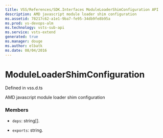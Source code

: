 ```yaml
---
title: VSS/References/SDK.Interfaces ModuleLoaderShimConfiguration API | Extensions for Visual Studio Team Services
description: AMD javascript module loader shim configuration
ms.assetid: 78217c62-a1e1-9ba7-fe95-34db9fe8b95a
ms.prod: vs-devops-alm
ms.technology: vsts-sub-api
ms.service: vsts-extend
generated: true
ms.manager: douge
ms.author: elbatk
ms.date: 08/04/2016
---
```


# ModuleLoaderShimConfiguration

Defined in vss.d.ts


AMD javascript module loader shim configuration 

### Members

* `deps`: string[]. 

* `exports`: string. 

